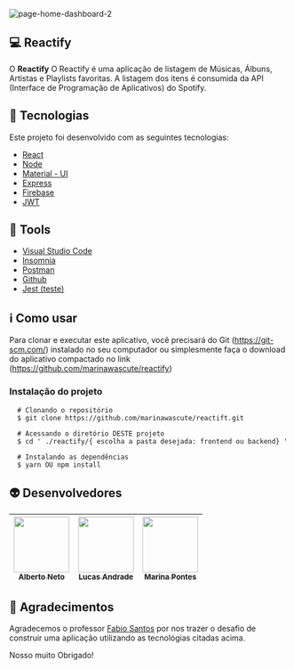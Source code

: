![page-home-dashboard-2](https://user-images.githubusercontent.com/45245073/84552713-45b37380-ace8-11ea-8a6b-b61037299c48.png)

## :computer: Reactify
O <b>Reactify</b> O Reactify é uma aplicação de listagem de Músicas, Álbuns, Artistas e Playlists favoritas. A listagem dos itens é consumida da API (Interface de Programação de Aplicativos) do Spotify.

## :rocket:  Tecnologias 

Este projeto foi desenvolvido com as seguintes tecnologias:

- [React](https://pt-br.reactjs.org/)
- [Node](https://nodejs.org/en/download/)
- [Material - UI](https://material-ui.com/)
- [Express](https://expressjs.com/pt-br/)
- [Firebase](https://firebase.google.com/)
- [JWT](https://jwt.io/)

## :hammer:  Tools

- [Visual Studio Code](https://code.visualstudio.com/)
- [Insomnia](https://insomnia.rest/)
- [Postman](https://www.postman.com/)
- [Github](https://github.com/)
- [Jest (teste)](https://jestjs.io/)

## :information_source:  Como usar

Para clonar e executar este aplicativo, você precisará do Git (https://git-scm.com/) instalado no seu computador ou simplesmente faça o download do aplicativo compactado no link (https://github.com/marinawascute/reactify) 

### Instalação do projeto

```
  # Clonando o repositório 
  $ git clone https://github.com/marinawascute/reactift.git
  
  # Acessando o diretório DESTE projeto
  $ cd ' ./reactify/{ escolha a pasta desejada: frontend ou backend} '
  
  # Instalando as dependências
  $ yarn OU npm install
```

## :alien: Desenvolvedores
  
<img src="https://avatars0.githubusercontent.com/u/33879051?s=460&v=4" width=100 > <br> [<sub>Alberto Neto</sub>](https://github.com/AlbertoN3to) | <img src="https://avatars2.githubusercontent.com/u/45245073?s=460&u=8807116181d96910bd10d61cc6adbde0a8dbc790&v=4" width=100 > <br> [<sub>Lucas Andrade</sub>](https://github.com/lucasdzuc) | <img src="https://avatars3.githubusercontent.com/u/13422328?s=460&u=b4f55c47e39304f5c3686fa3f28d538b8628d4c4&v=4" width=100 > <br> [<sub> Marina Pontes </sub>](https://github.com/marinawascute) 
| :---: | :---: | :---: | 


<h2>🤝  Agradecimentos</h2>

Agradecemos o professor [Fabio Santos](https://github.com/fss6) por nos trazer o desafio de construir uma aplicação utilizando as tecnológias citadas acima.

Nosso muito Obrigado!

